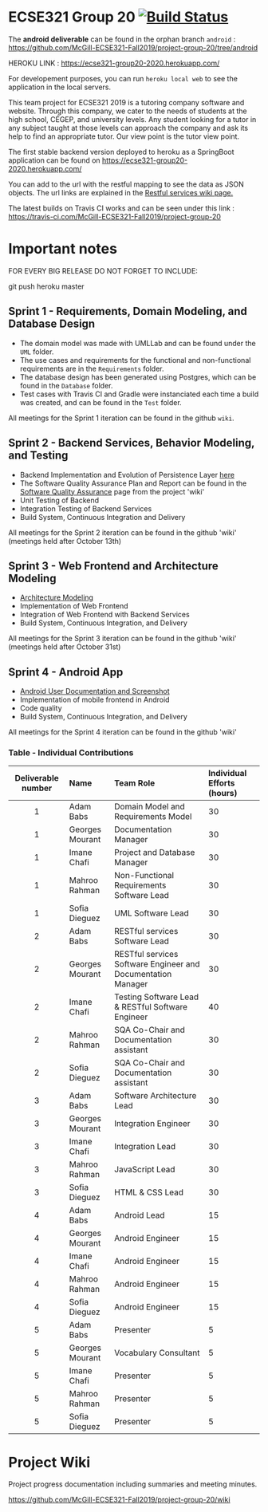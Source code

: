 # ECSE321 Group 20  [![Build Status](https://travis-ci.com/McGill-ECSE321-Fall2019/project-group-20.svg?token=ERzxJp8gWsvgA1YgDGwo&branch=Tests)](https://travis-ci.com/McGill-ECSE321-Fall2019/project-group-20)

The **android deliverable** can be found in the orphan branch `android` : https://github.com/McGill-ECSE321-Fall2019/project-group-20/tree/android

HEROKU LINK : https://ecse321-group20-2020.herokuapp.com/

For developement purposes, you can run `heroku local web` to see the application in the local servers.

This team project for ECSE321 2019 is a tutoring company software and website. Through this company, we cater to the needs of students at the high school, CÉGEP, and university levels. Any student looking for a tutor in any subject taught at those levels can approach the company and ask its help to find an appropriate tutor. Our view point is the tutor view point. 

The first stable backend version deployed to heroku as a SpringBoot application can be found on https://ecse321-group20-2020.herokuapp.com/ 

You can add to the url with the restful mapping to see the data as JSON objects. The url links are explained in the [Restful services wiki page.](https://github.com/McGill-ECSE321-Fall2019/project-group-20/wiki/RESTful-Service-Endpoints) 

The latest builds on Travis CI works and can be seen under this link : https://travis-ci.com/McGill-ECSE321-Fall2019/project-group-20

# Important notes
FOR EVERY BIG RELEASE DO NOT FORGET TO INCLUDE: 

git push heroku master

## Sprint 1 - Requirements, Domain Modeling, and Database Design
  - The domain model was made with UMLLab and can be found under the `UML` folder.
  - The use cases and requirements for the functional and non-functional requirements are in the `Requirements` folder. 
  - The database design has been generated using Postgres, which can be found in the `Database` folder.
  - Test cases with Travis CI and Gradle were instanciated each time a build was created, and can be found in the `Test` folder.
 
 All meetings for the Sprint 1 iteration can be found in the github `wiki`.
 
 ## Sprint 2 - Backend Services, Behavior Modeling, and Testing
  - Backend Implementation and Evolution of Persistence Layer [here](https://github.com/McGill-ECSE321-Fall2019/project-group-20/tree/adam/Backend/src/main/java/ca/mcgill/ecse321/tutor/controller)
  - The Software Quality Assurance Plan and Report can be found in the [Software Quality Assurance](https://github.com/McGill-ECSE321-Fall2019/project-group-20/wiki/Software-Quality-Assurance) page from the project 'wiki'
  - Unit Testing of Backend 
  - Integration Testing of Backend Services
  - Build System, Continuous Integration and Delivery
  
 All meetings for the Sprint 2 iteration can be found in the github 'wiki' (meetings held after October 13th)
 
  ## Sprint 3 - Web Frontend and Architecture Modeling
  - [Architecture Modeling](https://github.com/McGill-ECSE321-Fall2019/project-group-20/wiki/Architecture-Model)
  - Implementation of Web Frontend
  - Integration of Web Frontend with Backend Services
  - Build System, Continuous Integration, and Delivery
  
 All meetings for the Sprint 3 iteration can be found in the github 'wiki' (meetings held after October 31st)

 ## Sprint 4 - Android App
  - [Android User Documentation and Screenshot](https://github.com/McGill-ECSE321-Fall2019/project-group-20/wiki/Android-App)
  - Implementation of mobile frontend in Android
  - Code quality
  - Build System, Continuous Integration, and Delivery
  
 All meetings for the Sprint 4 iteration can be found in the github 'wiki' 
  ### Table - Individual Contributions

|Deliverable number|Name |Team Role| Individual Efforts (hours)|
|:------------:|:-----------|:------------|:-----------|
|1|Adam Babs|Domain Model and Requirements Model|30|
|1|Georges Mourant|Documentation Manager|30|
|1|Imane Chafi|Project and Database Manager|30|
|1|Mahroo Rahman|Non-Functional Requirements Software Lead|30|
|1|Sofia Dieguez|UML Software Lead|30|
|2|Adam Babs| RESTful services Software Lead|30|
|2|Georges Mourant| RESTful services Software Engineer and Documentation Manager|30|
|2|Imane Chafi|Testing Software Lead & RESTful Software Engineer|40|
|2|Mahroo Rahman|SQA Co-Chair and Documentation assistant|30|
|2|Sofia Dieguez|SQA Co-Chair and Documentation assistant|30|
|3|Adam Babs|Software Architecture Lead|30|
|3|Georges Mourant|Integration Engineer|30|
|3|Imane Chafi|Integration Lead|30|
|3|Mahroo Rahman|JavaScript Lead|30|
|3|Sofia Dieguez|HTML & CSS Lead|30|
|4|Adam Babs|Android Lead|15|
|4|Georges Mourant|Android Engineer|15|
|4|Imane Chafi|Android Engineer|15|
|4|Mahroo Rahman|Android Engineer|15|
|4|Sofia Dieguez|Android Engineer|15|
|5|Adam Babs|Presenter|5|
|5|Georges Mourant|Vocabulary Consultant|5|
|5|Imane Chafi|Presenter|5|
|5|Mahroo Rahman|Presenter|5|
|5|Sofia Dieguez|Presenter|5|


# Project Wiki
Project progress documentation including summaries and meeting minutes.

https://github.com/McGill-ECSE321-Fall2019/project-group-20/wiki
